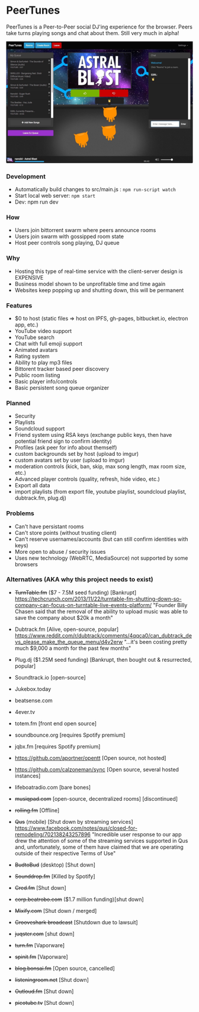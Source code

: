 # PeerTunes
PeerTunes is a Peer-to-Peer social DJ'ing experience for the browser. Peers take turns playing songs and chat about them. Still very much in alpha!

![Alt text](screenshot.jpg?raw=true "Screenshot of Working Alpha Version")

### Development
 - Automatically build changes to src/main.js : `npm run-script watch`
 - Start local web server: `npm start`
 - Dev: npm run dev
### How
 - Users join bittorrent swarm where peers announce rooms
 - Users join swarm with gossipped room state
 - Host peer controls song playing, DJ queue
### Why
 - Hosting this type of real-time service with the client-server design is EXPENSIVE
 - Business model shown to be unprofitable time and time again
 - Websites keep popping up and shutting down, this will be permanent
### Features
 - $0 to host (static files => host on IPFS, gh-pages, bitbucket.io, electron app, etc.)
 - YouTube video support
 - YouTube search
 - Chat with full emoji support
 - Animated avatars
 - Rating system
 - Ability to play mp3 files
 - Bittorent tracker based peer discovery
 - Public room listing
 - Basic player info/controls
 - Basic persistent song queue organizer
### Planned
 - Security
 - Playlists
 - Soundcloud support
 - Friend system using RSA keys (exchange public keys, then have potential friend sign to confirm identity)
 - Profiles (ask peer for info about themself)
 - custom backgrounds set by host (upload to imgur)
 - custom avatars set by user (upload to imgur)
 - moderation controls (kick, ban, skip, max song length, max room size, etc.)
 - Advanced player controls (quality, refresh, hide video, etc.)
 - Export all data
 - import playlists (from export file, youtube playlist, soundcloud playlist, dubtrack.fm, plug.dj)
### Problems
 - Can't have persistant rooms
 - Can't store points (without trusting client)
 - Can't reserve usernames/accounts (but can still confirm identities with keys)
 - More open to abuse / security issues
 - Uses new technology (WebRTC, MediaSource) not supported by some browsers
### Alternatives (AKA why this project needs to exist)
 - ~~TurnTable.fm~~ ($7 - 7.5M seed funding) [Bankrupt]
  https://techcrunch.com/2013/11/22/turntable-fm-shutting-down-so-company-can-focus-on-turntable-live-events-platform/
  "Founder Billy Chasen said that the removal of the ability to upload music was able to save the company about $20k a month"
  
 - Dubtrack.fm [Alive, open-source, popular]
https://www.reddit.com/r/dubtrack/comments/4qqca0/can_dubtrack_devs_please_make_the_queue_menu/d4v2erw
 "...it's been costing pretty much $9,000 a month for the past few months"
 
 - Plug.dj ($1.25M seed funding) [Bankrupt, then bought out & resurrected, popular]
 - Soundtrack.io [open-source]
 - Jukebox.today
 - beatsense.com
- 4ever.tv
- totem.fm [front end open source]
- soundbounce.org [requires Spotify premium]
- jqbx.fm [requires Spotify premium]
 - https://github.com/aportner/opentt [Open source, not hosted]
 - https://github.com/calzoneman/sync [Open source, several hosted instances]
  - lifeboatradio.com [bare bones]
 - ~~musiqpad.com~~ [open-source, decentralized rooms] [discontinued]
 - ~~rolling.fm~~ [Offline]
 - ~~Qus~~ (mobile) [Shut down by streaming services]
https://www.facebook.com/notes/qus/closed-for-remodeling/702138243257896
"Incredible user response to our app drew the attention of some of the streaming services supported in Qus and, unfortunately, some of them have claimed that we are operating outside of their respective Terms of Use"

 - ~~BudtoBud~~ (desktop) [Shut down]
 - ~~Sounddrop.fm~~ [Killed by Spotify]
 - ~~Cred.fm~~ [Shut down]
 - ~~corp.beatrobo.com~~ ($1.7 million funding)[shut down]
 - ~~Mixify.com~~ [Shut down / merged]
 - ~~Grooveshark broadcast~~ [Shutdown due to lawsuit]
 - ~~juqster.com~~ [shut down]
 - ~~turn.fm~~ [Vaporware]
 - ~~spinit.fm~~ [Vaporware]
 - ~~blog.bonsai.fm~~ [Open source, cancelled]
 - ~~listeningroom.net~~ [Shut down]
 - ~~Outloud.fm~~ [Shut down]
  - ~~picotube.tv~~ [Shut down]
